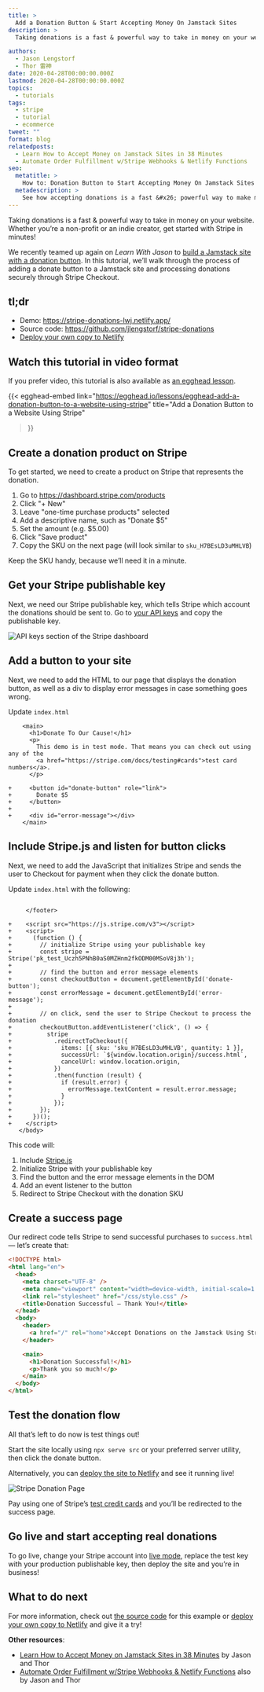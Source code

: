 ```yaml
---
title: >
  Add a Donation Button & Start Accepting Money On Jamstack Sites
description: >
  Taking donations is a fast & powerful way to take in money on your website. Whether you’re a non-profit or an indie creator, get started with Stripe in minutes!

authors:
  - Jason Lengstorf
  - Thor 雷神
date: 2020-04-28T00:00:00.000Z
lastmod: 2020-04-28T00:00:00.000Z
topics:
  - tutorials
tags:
  - stripe
  - tutorial
  - ecommerce
tweet: ""
format: blog
relatedposts:
  - Learn How to Accept Money on Jamstack Sites in 38 Minutes
  - Automate Order Fulfillment w/Stripe Webhooks & Netlify Functions
seo:
  metatitle: >
    How to: Donation Button to Start Accepting Money On Jamstack Sites
  metadescription: >
    See how accepting donations is a fast &#x26; powerful way to make money on your website. Whether you’re a non-profit or an indie creator, learn how to get started with Stripe in minutes!
---
```


Taking donations is a fast & powerful way to take in money on your website. Whether you’re a non-profit or an indie creator, get started with Stripe in minutes!

We recently teamed up again on _Learn With Jason_ to [build a Jamstack site with a donation button](https://www.learnwithjason.dev/accept-donations-on-jamstack-sites). In this tutorial, we’ll walk through the process of adding a donate button to a Jamstack site and processing donations securely through Stripe Checkout.

## tl;dr

- Demo: https://stripe-donations-lwj.netlify.app/
- Source code: https://github.com/jlengstorf/stripe-donations
- [Deploy your own copy to Netlify](https://app.netlify.com/start/deploy?repository=https://github.com/jlengstorf/stripe-donations&utm_source=blog&utm_medium=stripe-donations-jl&utm_campaign=devex)

## Watch this tutorial in video format

If you prefer video, this tutorial is also available as [an egghead lesson](https://jason.af/egghead/stripe-donations).

{{< egghead-embed
  link="https://egghead.io/lessons/egghead-add-a-donation-button-to-a-website-using-stripe"
  title="Add a Donation Button to a Website Using Stripe"
>}}

## Create a donation product on Stripe

To get started, we need to create a product on Stripe that represents the donation.

1. Go to https://dashboard.stripe.com/products
2. Click "+ New"
3. Leave "one-time purchase products" selected
4. Add a descriptive name, such as "Donate $5"
5. Set the amount (e.g. $5.00)
6. Click "Save product"
7. Copy the SKU on the next page (will look similar to `sku_H7BEsLD3uMHLVB`)

Keep the SKU handy, because we’ll need it in a minute.

## Get your Stripe publishable key

Next, we need our Stripe publishable key, which tells Stripe which account the donations should be sent to. Go to [your API keys](https://dashboard.stripe.com/test/apikeys) and copy the publishable key.

![API keys section of the Stripe dashboard](/img/blog/stripe-api-keys.png)

## Add a button to your site

Next, we need to add the HTML to our page that displays the donation button, as well as a div to display error messages in case something goes wrong.

Update `index.html`

```diff-html
    <main>
      <h1>Donate To Our Cause!</h1>
      <p>
        This demo is in test mode. That means you can check out using any of the
        <a href="https://stripe.com/docs/testing#cards">test card numbers</a>.
      </p>

+     <button id="donate-button" role="link">
+       Donate $5
+     </button>
+
+     <div id="error-message"></div>
    </main>
```

## Include Stripe.js and listen for button clicks

Next, we need to add the JavaScript that initializes Stripe and sends the user to Checkout for payment when they click the donate button.

Update `index.html` with the following:

```diff-js

     </footer>

+    <script src="https://js.stripe.com/v3"></script>
+    <script>
+      (function () {
+        // initialize Stripe using your publishable key
+        const stripe = Stripe('pk_test_Uczh5PNhB0aS0MZHnm2fkODM00MSoV8j3h');
+
+        // find the button and error message elements
+        const checkoutButton = document.getElementById('donate-button');
+        const errorMessage = document.getElementById('error-message');
+
+        // on click, send the user to Stripe Checkout to process the donation
+        checkoutButton.addEventListener('click', () => {
+          stripe
+            .redirectToCheckout({
+              items: [{ sku: 'sku_H7BEsLD3uMHLVB', quantity: 1 }],
+              successUrl: `${window.location.origin}/success.html`,
+              cancelUrl: window.location.origin,
+            })
+            .then(function (result) {
+              if (result.error) {
+                errorMessage.textContent = result.error.message;
+              }
+            });
+        });
+      })();
+    </script>
   </body>
```

This code will:

1. Include [Stripe.js](https://stripe.com/docs/js)
1. Initialize Stripe with your publishable key
1. Find the button and the error message elements in the DOM
1. Add an event listener to the button
1. Redirect to Stripe Checkout with the donation SKU

## Create a success page

Our redirect code tells Stripe to send successful purchases to `success.html` — let’s create that:

```html
<!DOCTYPE html>
<html lang="en">
  <head>
    <meta charset="UTF-8" />
    <meta name="viewport" content="width=device-width, initial-scale=1.0" />
    <link rel="stylesheet" href="/css/style.css" />
    <title>Donation Successful — Thank You!</title>
  </head>
  <body>
    <header>
      <a href="/" rel="home">Accept Donations on the Jamstack Using Stripe</a>
    </header>

    <main>
      <h1>Donation Successful!</h1>
      <p>Thank you so much!</p>
    </main>
  </body>
</html>
```

## Test the donation flow

All that’s left to do now is test things out!

Start the site locally using `npx serve src` or your preferred server utility, then click the donate button.

Alternatively, you can [deploy the site to Netlify](https://docs.netlify.com/#get-started) and see it running live!

![Stripe Donation Page](/img/blog/stripe-donation-workflow.png)

Pay using one of Stripe’s [test credit cards](https://stripe.com/docs/testing#cards) and you’ll be redirected to the success page.

## Go live and start accepting real donations

To go live, change your Stripe account into [live mode](https://stripe.com/docs/keys#test-live-modes), replace the test key with your production publishable key, then deploy the site and you’re in business!

## What to do next

For more information, check out [the source code](https://github.com/jlengstorf/stripe-donations) for this example or [deploy your own copy to Netlify](https://app.netlify.com/start/deploy?repository=https://github.com/jlengstorf/stripe-donations&utm_source=learnwithjason&utm_medium=github&utm_campaign=devex) and give it a try!

**Other resources**:
- [Learn How to Accept Money on Jamstack Sites in 38 Minutes](https://www.netlify.com/blog/2020/04/13/learn-how-to-accept-money-on-jamstack-sites-in-38-minutes/) by Jason and Thor
- [Automate Order Fulfillment w/Stripe Webhooks & Netlify Functions](https://www.netlify.com/blog/2020/04/22/automate-order-fulfillment-w/stripe-webhooks-netlify-functions/) also by Jason and Thor
